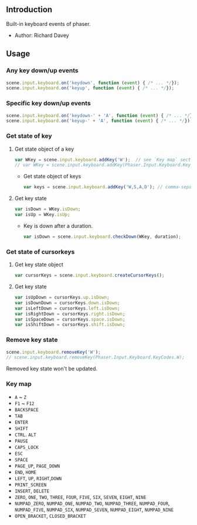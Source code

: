 ## Introduction

Built-in keyboard events of phaser.

- Author: Richard Davey

## Usage

### Any key down/up events

```javascript
scene.input.keyboard.on('keydown', function (event) { /* ... */});
scene.input.keyboard.on('keyup', function (event) { /* ... */});
```

### Specific key down/up events

```javascript
scene.input.keyboard.on('keydown-' + 'A', function (event) { /* ... */});
scene.input.keyboard.on('keyup-' + 'A', function (event) { /* ... */});
```

### Get state of key

1. Get state object of a key
    ```javascript
    var WKey = scene.input.keyboard.addKey('W');  // see `Key map` section
    // var WKey = scene.input.keyboard.addKey(Phaser.Input.Keyboard.KeyCodes.W);
    ```
    - Get state object of keys
        ```javascript
        var keys = scene.input.keyboard.addKey('W,S,A,D'); // comma-separated string
        ```
1. Get key state
    ```javascript
    var isDown = WKey.isDown;
    var isUp = WKey.isUp;
    ```
    - Key is down after a duration.
        ```javascript
        var isDown = scene.input.keyboard.checkDown(WKey, duration);
        ```

### Get state of cursorkeys

1. Get key state object
    ```javascript
    var cursorKeys = scene.input.keyboard.createCursorKeys();
    ```
1. Get key state
    ```javascript
    var isUpDown = cursorKeys.up.isDown;
    var isDownDown = cursorKeys.down.isDown;
    var isLeftDown = cursorKeys.left.isDown;
    var isRightDown = cursorKeys.right.isDown;
    var isSpaceDown = cursorKeys.space.isDown;
    var isShiftDown = cursorKeys.shift.isDown;
    ```

### Remove key state

```javascript
scene.input.keyboard.removeKey('W');
// scene.input.keyboard.removeKey(Phaser.Input.Keyboard.KeyCodes.W);
```

Removed key state won't be updated.

### Key map

- `A` ~ `Z`
- `F1` ~ `F12`
- `BACKSPACE`
- `TAB`
- `ENTER`
- `SHIFT`
- `CTRL`. `ALT`
- `PAUSE`
- `CAPS_LOCK`
- `ESC`
- `SPACE`
- `PAGE_UP`, `PAGE_DOWN`
- `END`, `HOME`
- `LEFT`, `UP`, `RIGHT`,`DOWN`
- `PRINT_SCREEN`
- `INSERT`, `DELETE`
- `ZERO`, `ONE`, `TWO`, `THREE`, `FOUR`, `FIVE`, `SIX`, `SEVEN`, `EIGHT`, `NINE`
- `NUMPAD_ZERO`, `NUMPAD_ONE`, `NUMPAD_TWO`, `NUMPAD_THREE`, `NUMPAD_FOUR`, `NUMPAD_FIVE`, `NUMPAD_SIX`, `NUMPAD_SEVEN`, `NUMPAD_EIGHT`, `NUMPAD_NINE`
- `OPEN_BRACKET`, `CLOSED_BRACKET`
